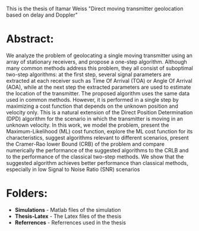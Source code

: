 This is the thesis of Itamar Weiss
"Direct moving transmitter geolocation based on delay and Doppler"

Abstract:
======
We analyze the problem of geolocating a single moving transmitter using an array of
stationary receivers, and propose a one-step algorithm. Although many common methods
address this problem, they all consist of suboptimal two-step algorithms: at the first
step, several signal parameters are extracted at each receiver such as Time Of Arrival
(TOA) or Angle Of Arrival (AOA), while at the next step the extracted parameters are
used to estimate the location of the transmitter. The proposed algorithm uses the same
data used in common methods. However, it is performed in a single step by maximizing
a cost function that depends on the unknown position and velocity only. This is a natural
extension of the Direct Position Determination (DPD) algorithm for the scenario
in which the transmitter is moving in an unknown velocity. In this work, we model
the problem, present the Maximum-Likelihood (ML) cost function, explore the ML cost
function for its characteristics, suggest algorithms relevant to different scenarios, present
the Cramer-Rao lower Bound (CRB) of the problem and compare numerically the performance
of the suggested algorithms to the CRLB and to the performance of the classical
two-step methods. We show that the suggested algorithm achieves better performance
than classical methods, especially in low Signal to Noise Ratio (SNR) scenarios

Folders:
=====
* **Simulations**  - Matlab files of the simulation  
* **Thesis-Latex**  - The Latex files of the thesis  
* **Referrences**  - Referrences used in the thesis  
 